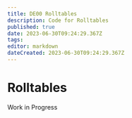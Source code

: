 ```yaml
---
title: DE00 Rolltables
description: Code for Rolltables
published: true
date: 2023-06-30T09:24:29.367Z
tags: 
editor: markdown
dateCreated: 2023-06-30T09:24:29.367Z
---
```


# Rolltables
Work in Progress